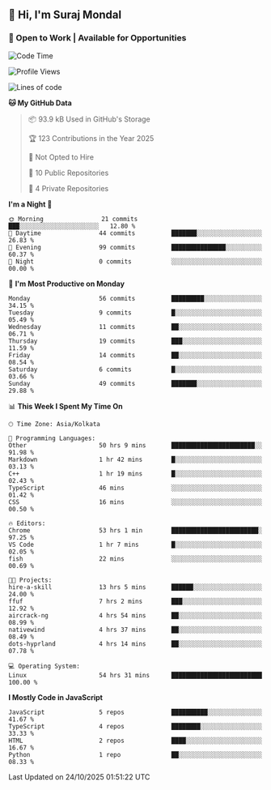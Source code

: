 ## 👋 Hi, I'm Suraj Mondal
### 🚀 Open to Work | Available for Opportunities

<!--START_SECTION:waka-->
![Code Time](http://img.shields.io/badge/Code%20Time-132%20hrs%2028%20mins-blue)

![Profile Views](http://img.shields.io/badge/Profile%20Views-1-blue)

![Lines of code](https://img.shields.io/badge/From%20Hello%20World%20I%27ve%20Written-127.2%20thousand%20lines%20of%20code-blue)

**🐱 My GitHub Data** 

> 📦 93.9 kB Used in GitHub's Storage 
 > 
> 🏆 123 Contributions in the Year 2025
 > 
> 🚫 Not Opted to Hire
 > 
> 📜 10 Public Repositories 
 > 
> 🔑 4 Private Repositories 
 > 
**I'm a Night 🦉** 

```text
🌞 Morning                21 commits          ███░░░░░░░░░░░░░░░░░░░░░░   12.80 % 
🌆 Daytime                44 commits          ███████░░░░░░░░░░░░░░░░░░   26.83 % 
🌃 Evening                99 commits          ███████████████░░░░░░░░░░   60.37 % 
🌙 Night                  0 commits           ░░░░░░░░░░░░░░░░░░░░░░░░░   00.00 % 
```
📅 **I'm Most Productive on Monday** 

```text
Monday                   56 commits          █████████░░░░░░░░░░░░░░░░   34.15 % 
Tuesday                  9 commits           █░░░░░░░░░░░░░░░░░░░░░░░░   05.49 % 
Wednesday                11 commits          ██░░░░░░░░░░░░░░░░░░░░░░░   06.71 % 
Thursday                 19 commits          ███░░░░░░░░░░░░░░░░░░░░░░   11.59 % 
Friday                   14 commits          ██░░░░░░░░░░░░░░░░░░░░░░░   08.54 % 
Saturday                 6 commits           █░░░░░░░░░░░░░░░░░░░░░░░░   03.66 % 
Sunday                   49 commits          ███████░░░░░░░░░░░░░░░░░░   29.88 % 
```


📊 **This Week I Spent My Time On** 

```text
🕑︎ Time Zone: Asia/Kolkata

💬 Programming Languages: 
Other                    50 hrs 9 mins       ███████████████████████░░   91.98 % 
Markdown                 1 hr 42 mins        █░░░░░░░░░░░░░░░░░░░░░░░░   03.13 % 
C++                      1 hr 19 mins        █░░░░░░░░░░░░░░░░░░░░░░░░   02.43 % 
TypeScript               46 mins             ░░░░░░░░░░░░░░░░░░░░░░░░░   01.42 % 
CSS                      16 mins             ░░░░░░░░░░░░░░░░░░░░░░░░░   00.50 % 

🔥 Editors: 
Chrome                   53 hrs 1 min        ████████████████████████░   97.25 % 
VS Code                  1 hr 7 mins         █░░░░░░░░░░░░░░░░░░░░░░░░   02.05 % 
fish                     22 mins             ░░░░░░░░░░░░░░░░░░░░░░░░░   00.69 % 

🐱‍💻 Projects: 
hire-a-skill             13 hrs 5 mins       ██████░░░░░░░░░░░░░░░░░░░   24.00 % 
ffuf                     7 hrs 2 mins        ███░░░░░░░░░░░░░░░░░░░░░░   12.92 % 
aircrack-ng              4 hrs 54 mins       ██░░░░░░░░░░░░░░░░░░░░░░░   08.99 % 
nativewind               4 hrs 37 mins       ██░░░░░░░░░░░░░░░░░░░░░░░   08.49 % 
dots-hyprland            4 hrs 14 mins       ██░░░░░░░░░░░░░░░░░░░░░░░   07.78 % 

💻 Operating System: 
Linux                    54 hrs 31 mins      █████████████████████████   100.00 % 
```

**I Mostly Code in JavaScript** 

```text
JavaScript               5 repos             ██████████░░░░░░░░░░░░░░░   41.67 % 
TypeScript               4 repos             ████████░░░░░░░░░░░░░░░░░   33.33 % 
HTML                     2 repos             ████░░░░░░░░░░░░░░░░░░░░░   16.67 % 
Python                   1 repo              ██░░░░░░░░░░░░░░░░░░░░░░░   08.33 % 
```




 Last Updated on 24/10/2025 01:51:22 UTC
<!--END_SECTION:waka-->
